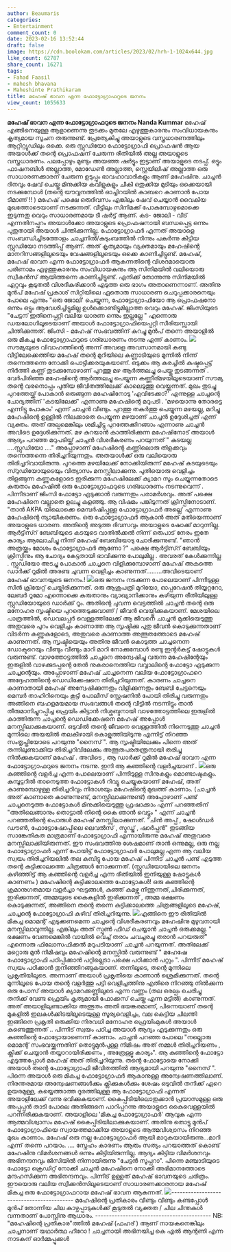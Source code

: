 ```yaml
---
author: Beaumaris
categories:
- Entertainment
comment_count: 0
date: 2023-02-16 13:52:44
draft: false
image: https://cdn.boolokam.com/articles/2023/02/hrh-1-1024x644.jpg
like_count: 62787
share_count: 16271
tags:
- Fahad Faasil
- mahesh bhavana
- Maheshinte Prathikaram
title: മഹേഷ് ഭാവന എന്ന ഫോട്ടോഗ്രാഫറുടെ ജനനം
view_count: 1055633
---
```


**മഹേഷ് ഭാവന എന്ന ഫോട്ടോഗ്രാഫറുടെ ജനനം** **Nanda Kummar** മഹേഷ് എങ്ങിനെയുള്ള ആളാണെന്നു തുടക്കം മുതലേ എഴുത്തുകാരനും സംവിധായകനും കൃത്യമായ സൂചന തരുന്നുണ്ട്. പ്രേത്യേകിച്ചു അയാളുടെ വസ്ത്രധാരണത്തിലും ആറ്റിറ്റ്യുഡിലും ഒക്കെ. ഒരു സ്റ്റുഡിയോ ഫോട്ടോഗ്രാഫി പ്രൊഫഷൻ ആയ അയാൾക്ക് തന്റെ പ്രൊഫഷന് ചേരുന്ന രീതിയിൽ അല്ല അയാളുടെ വസ്ത്രധാരണം. പലപ്പോഴും മുണ്ടും അയഞ്ഞ ഷർട്ടും ഇട്ടാണ് അയാളുടെ നടപ്പ്. ഒട്ടും ഫാഷനബിൾ അല്ലാത്ത, മോഡേൺ അല്ലാത്ത, സ്റ്റെയിലിഷ് അല്ലാത്ത ഒരു സാധാരണക്കാരന് ചേരുന്ന ഉടുപ്പും ഭാവഹാവാദികളും ആണ് മഹേഷിനു. ചാച്ചൻ ദിനവും ഷേവ് ചെയ്തു മിനുക്കിയ കവിളുകളും ചീകി ഒതുക്കിയ മുടിയും ഒക്കെയായി നടക്കുമ്പോൾ (തന്റെ യൗവ്വനത്തിൽ ഓച്ചിറയിൽ കാബറെ കാണാൻ പോയ ടീമാണ് !! ) മഹേഷ് പക്ഷെ ഒരുദിവസം എങ്കിലും ഷേവ് ചെയ്യാൻ വൈകിയ മുഖത്തോടെയാണ് നടക്കുന്നത്. വീട്ടിലും സിനിമക്ക് പോകുമ്പോഴുമൊക്കെ ഇടുന്നതു വെറും സാധാരണമായ ടീ ഷർട്ട് ആണ്. കട- ജോലി - വീട് എന്നതിനപ്പുറം അയാൾക്കോ അയാളുടെ പ്രൊഫഷനായി ബന്ധപ്പെട്ട ഒന്നും പുതുതായി അയാൾ ചിന്തിക്കുന്നില്ല. ഫോട്ടോഗ്രാഫർ എന്നത് അയാളെ സംബന്ധിച്ചിടത്തോളം ചാച്ചനിൽ/കുടുംബത്തിൽ നിന്നും പകർന്നു കിട്ടിയ സ്റ്റുഡിയോ നടത്തിപ്പ് ആണ്. അത് കൃത്യമായും വ്യക്തമായും മഹേഷിന്റെ മാനറിസങ്ങളിലൂടെയും വേഷങ്ങളിലൂടെയും ഒക്കെ കാണിച്ചിട്ടുണ്ട്. മഹേഷ്, മഹേഷ് ഭാവന എന്ന ഫോട്ടോഗ്രാഫർ ആകുന്നതിന്റെ വിശദമായൊരു പരിണാമം എഴുത്തുകാരനും സംവിധായകനും ആ സിനിമയിൽ വലിയൊരു സ്വീകൻസ് ആയിത്തന്നെ കാണിച്ചിട്ടുണ്ട്. എനിക്ക് തോന്നുന്നു സിനിമയിൽ ഏറ്റവും കൂടുതൽ വിശദീകരിക്കാൻ എടുത്ത ഒരു ഭാഗം അതാണെന്നാണ്. അതിനു മുൻപ് മഹേഷ് പ്രകാശ് സിറ്റിയിലെ ഏതൊരു സാധാരണ ചെറുപ്പക്കാരനെയും പോലെ എന്നും "ഒരു ജോലി' ചെയ്യുന്ന, ഫോട്ടോഗ്രാഫിയോ ആ പ്രൊഫഷനോ ഒന്നും ഒട്ടും ആവേശിച്ചിട്ടുമില്ല ഉൾക്കൊണ്ടിട്ടുമില്ലാത്ത വെറും മഹേഷ്. ജിംസിയുടെ "ചേട്ടന് ഇതിനെപ്പറ്റി വലിയ ധാരണ ഒന്നും ഇല്ലല്ലേ " എന്നൊരു ഡയലോഗിലൂടെയാണ് അയാൾ ഫോട്ടോഗ്രാഫിയെപ്പറ്റി സീരിയസ്സായി ചിന്തിക്കുന്നത്. ജിംസി - മഹേഷ് സംഭവത്തിന് കുറച്ചു മുൻപ് തന്നെ അയാളിൽ ഒരു മികച്ച ഫോട്ടോഗ്രാഫറുടെ ഗര്ഭധാരണം നടന്നു എന്ന് കാണാം. ![](https://cdn.boolokam.com/articles/2023/02/hrh-1-1024x644.jpg)സൗമ്യയുടെ വിവാഹത്തിന്റെ അന്ന് അവളെ അവസാനമായി കണ്ടു വീട്ടിലേക്കെത്തിയ മഹേഷ് തന്റെ മുറിയിലെ കണ്ണാടിയുടെ മുന്നിൽ നിന്ന് തന്നെത്തന്നെ നോക്കി പൊട്ടിക്കരയുകയാണ്. ഒടുക്കം ആ കരച്ചിൽ കഷ്ടപ്പെട്ട് നിർത്തി കണ്ണ് തുടക്കുമ്പോഴാണ് പുറത്തു മഴ ആർത്തലച്ചു പെയ്തു തുടങ്ങന്നത് . വേർപിരിഞ്ഞ മഹേഷിന്റെ ആർത്തലച്ചു പെയ്യുന്ന കണ്ണീര്മഴയിലൂടെയാണ് സൗമ്യ തന്റെ വരനൊപ്പം പുതിയ ജീവിതത്തിലേക്ക് കാലെടുത്തു വെയ്ക്കുന്നത്. മുഖം തുടച്ചു പുറത്തേയ്ക്ക് പോകാൻ ഒരുങ്ങുന്ന മഹേഷിനോടു 'എവിടേക്കാ?' എന്നുള്ള ചാച്ചന്റെ ചോദ്യത്തിന് 'കടയിലേക്ക്' എന്നാണു മഹേഷിന്റെ മറുപടി . 'മഴയൊന്നു തോരട്ടെ എന്നിട്ടു പോകാം' എന്ന് ചാച്ചൻ വീണ്ടും. പുറത്തു തകർത്തു പെയ്യുന്ന മഴയല്ല, മറിച്ചു മഹേഷിന്റെ ഉള്ളിൽ നിലക്കാതെ പെയ്യുന്ന മഴയാണ് ചാച്ചൻ ഉദ്ദേശിച്ചത് എന്ന് വ്യക്തം. അത് അല്പമെങ്കിലും ശമിച്ചിട്ടു പുറത്തേക്കിറങ്ങാം എന്നാണു ചാച്ചൻ അവിടെ ഉദ്ദേശിക്കുന്നത്. മഴ കുറയാൻ കാത്തിരിക്കുന്ന മഹേഷിനോട് അയാൾ ആദ്യം പറഞ്ഞ മറുപടിയ്ക്ക് ചാച്ചൻ വിശദീകരണം പറയുന്നത് " കടയല്ല ....സ്റ്റുഡിയോ ...." അപ്പോഴാണ് മഹേഷിന്റെ കണ്ണിലൊരു തിളക്കവും തന്നെത്തന്നെ തിരിച്ചറിയുന്നതും. അതയാൾക്ക് ഒരു വലിയൊരു തിരിച്ചറിവായിരുന്നു. പുറത്തെ മഴയിലേക്ക് നോക്കിയിരുന്ന് മഹേഷ് കടയുടെയും സ്റുഡിയോയുടെയും വിത്യാസം മനസ്സിലാക്കുന്നു. പുതിയൊരു വെളിച്ചം തിളങ്ങുന്ന കണ്ണുകളോടെ ഇരിക്കുന്ന മഹേഷിലേക്ക് ക്യാമറ സൂം ചെയ്യുന്നതോടെ കരുതാം മഹേഷിൽ ഒരു ഫോട്ടോഗ്രാഫറുടെ ഗര്ഭധാരണം നടന്നുവെന്ന് . പിന്നീടാണ് ജിംസി ഫോട്ടോ എടുക്കാൻ വരുന്നതും പരാമർശവും. അത് പക്ഷെ മഹേഷിനെ വല്ലാതെ ഉലച്ചു കളഞ്ഞു. ആ വിഷമം പങ്കിടുന്നത് ക്രിസ്പിനോടാണ്. "താൻ AKPA യിലൊക്കെ മെമ്പർഷിപ്പുള്ള ഫോട്ടോഗ്രാഫർ അല്ലെ' എന്നാണു മഹേഷിന്റെ ന്യായീകരണം. ഒരു ഫോട്ടോഗ്രാഫർ ആകാൻ അത് മതിയെന്നാണ് അയാളുടെ ധാരണ. അതിന്റെ അടുത്ത ദിവസവും അയാളുടെ ഷോക്ക് മാറുന്നില്ല. ആർട്ടിസ്റ് ബേബിയുടെ കടയുടെ വാതിൽക്കൽ നിന്ന് ഒരുപാട് നേരം ഇതേ കാര്യം ആലോചിച്ചു നിന്ന് മഹേഷ് ബേബിയോടു ചോദിക്കുന്നുണ്ട്. "ഞാൻ അത്രയ്ക്കും മോശം ഫോട്ടോഗ്രാഫർ ആണോ ?" പക്ഷെ ആർട്ടിസ്റ് ബേബിയും ക്രിസ്പിനും ആ ചോദ്യം കേട്ടതായി ഭാവിക്കുന്നു പോലുമില്ല . അവരത് കേൾക്കുന്നില്ല . സ്റ്റുഡിയോ അടച്ചു പോകാൻ ചാച്ചനെ വിളിക്കുമ്പോഴാണ് മഹേഷ് അകത്തെ ഡാർക്ക് റൂമിൽ അരണ്ട ചുവന്ന വെളിച്ചം കാണുന്നത്.........അവിടെയാണ് മഹേഷ് ഭാവനയുടെ ജനനം.! ![](https://cdn.boolokam.com/articles/2023/02/hrh-2-1024x871.jpg)ഒരു ജനനം നടക്കുന്ന പോലെയാണ് പിന്നീടുള്ള സീൻ ക്രിയേറ്റ് ചെയ്തിരിക്കുന്നത്. ഒരു ആശുപത്രി മുറിയോ, ഓപ്പറേഷൻ തിയ്യറ്ററോ, ലേബർ റൂമോ എന്നൊക്കെ കരുതാനും വ്യാഖ്യാനിക്കാനും കഴിയുന്ന രീതിയിലുള്ള സ്റ്റുഡിയോയുടെ ഡാർക്ക് റൂം. അതിന്റെ ചുവന്ന വെട്ടത്തിൽ ചാച്ചൻ തന്റെ ഒരു മനോഹര സൃഷ്ടിയെ പുറത്തെടുക്കുവാണ് / ജീവൻ വെയ്പ്പിക്കുകയാണ്. മേശയിലെ പാത്രത്തിൽ, ഡെവലപ്പർ വെള്ളത്തിലേക്ക് ആ ജീവനെ ചാച്ചൻ മുക്കിയെടുത്തു അതുവരെ പുറം വെളിച്ചം കാണാത്ത ആ സൃഷ്ടിക്കു പുതു ജീവൻ കൊടുക്കുന്നതാണ് വിടർന്ന കണ്ണുകളോടെ, അതുവരെ കാണാത്ത അത്ഭുതത്തോടെ മഹേഷ് കാണുന്നത്. ആ സൃഷ്ടിയെയും അതിനു ജീവൻ കൊടുത്ത ചാച്ചനെന്ന ഡോക്ടറെയും വീണ്ടും വീണ്ടും മാറി മാറി നോക്കുമ്പോൾ രണ്ടു ഇന്റർകട്ട് ഷോട്ടുകൾ വരുന്നുണ്ട്. വാഴത്തോട്ടത്തിൽ ചാച്ചനെ അന്വേഷിച്ചു വരുന്ന മഹേഷിന്റേയും ഇരുളിൽ വാഴക്കുടപ്പന്റെ തേൻ നുകരാനെത്തിയ വവ്വാലിന്റെ ഫോട്ടോ എടുക്കുന്ന ചാച്ചന്റെയും. അപ്പോഴാണ് മഹേഷ് ചാച്ചനെന്ന വലിയ ഫോട്ടോഗ്രാഫറെ അദ്ദേഹത്തിന്റെ ഡെഡിക്കേഷനെ തിരിച്ചറിയുന്നത്. കാരണം ചാച്ചനെ കാണാതായി മഹേഷ് അന്വേഷിക്കുന്നതും വിളിക്കുന്നതും ബേബി ചേട്ടനെയും മെമ്പർ താഹിറിനെയും കൂട്ടി പോലീസ് സ്റ്റേഷനിൽ പോയി തിരിച്ചു വരുന്നതും അങ്ങിനെ ബഹളമയമായ സംഭവങ്ങൾ തന്റെ വീട്ടിൽ നടന്നിട്ടും താൻ തീരുമാനിച്ചുറപ്പിച്ച ഫ്രെയിം കിട്ടാൻ നിശ്ശബ്ദനായി വാഴത്തോട്ടത്തിലെ ഇരുളിൽ കാത്തിരുന്ന ചാച്ചന്റെ ഡെഡിക്കേഷനെ മഹേഷ് അപ്പോൾ മനസ്സിലാക്കുകയാണ്. ഒടുവിൽ തന്റെ ജീവനെ വെള്ളത്തിൽ നിന്നെടുത്തു ചാച്ചൻ മുന്നിലെ അയയിൽ തലകീഴായി കൊളുത്തിയിടുന്നു എന്നിട്ട് നിറഞ്ഞ സംതൃപ്തിയോടെ പറയുന്നു "നൈസ് ". ആ സൃഷ്ടിയിലേക്കും പിന്നെ അത് തന്നിലുണ്ടാക്കിയ തിരിച്ചറിവിലേക്കും അത്ഭുതപരതന്ത്രനായി തരിച്ചു നിൽക്കുകയാണ് മഹേഷ് . അവിടെ , ആ ഡാർക്ക് റൂമിൽ മഹേഷ് ഭാവന എന്ന ഫോട്ടോഗ്രാഫറുടെ ജനനം നടന്നു. ഇനി ആ കുഞ്ഞിന്റെ വളർച്ചയാണ് . ![](https://cdn.boolokam.com/articles/2023/02/hrh-5-1024x867.jpg)ഒരു കുഞ്ഞിന്റെ വളർച്ച എന്ന പോലെയാണ് പിന്നീടുള്ള സീനുകളും മൊണ്ടാഷുകളും. കമ്പൂട്ടറിൽ താനെടുത്ത ഫോട്ടോകൾ റിവ്യൂ ചെയ്യുകയാണ് മഹേഷ്, അത് കാണുമ്പോഴുള്ള തിരിച്ചറിവും നിരാശയും മഹേഷിന്റെ മുഖത്ത് കാണാം. (ചാച്ചൻ അത് കാണാതെ കാണുന്നുണ്ട്, മനസ്സിലാക്കുന്നുണ്ട്) അപ്പോഴാണ് പണ്ട് ചാച്ചനെടുത്ത ഫോട്ടോകൾ മിനുക്കിയെടുത്തു ഫ്രഷാക്കാം എന്ന് പറഞ്ഞതിന് "അതിലെങ്ങാനും തൊട്ടാൽ നിന്റെ കൈ ഞാൻ വെട്ടും " എന്ന് ചാച്ചൻ പറഞ്ഞതിന്റെ പൊരുൾ മഹേഷ് മനസ്സിലാക്കുന്നത്. "ചിൻ അപ്പ് , ഷോൾഡർ ഡൗൺ, ഫോട്ടോഷോപ്പിലെ ലെവൽസ് , സ്മഡ്ജ് , ഷാർപ്പൻ" തുടങ്ങിയ സാങ്കേതികത മാത്രമാണ് ഫോട്ടോഗ്രാഫി എന്നായിരുന്നു മഹേഷ് അതുവരെ മനസ്സിലാക്കിയിരുന്നത്. ഈ സംഭവത്തിനു ശേഷമാണ് താൻ ഒന്നുമല്ല, ഒരു നല്ല ഫോട്ടോഗ്രാഫർ എന്ന് പോയിട്ട് ഫോട്ടോഗ്രാഫർ പോലുമല്ല എന്ന ആ വലിയ സ്വയം തിരിച്ചറിയലിൽ തല കുമ്പിട്ടു പോയ മഹേഷ് പിന്നീട് ചാച്ചൻ പണ്ട് എടുത്ത തന്റെ കുട്ടിക്കാലത്തെ ചിത്രങ്ങൾ നോക്കുന്നത്. (സ്റ്റുഡിയോയിലെ ജനനം കഴിഞ്ഞിട്ട് ആ കുഞ്ഞിന്റെ വളർച്ച എന്ന രീതിയിൽ ഇനിയുള്ള ഷോട്ടുകൾ കാണണം ) മഹേഷിന്റെ കുട്ടിക്കാലത്തെ ഫോട്ടോകൾ! ഒരു കുഞ്ഞിന്റെ ക്രമാനുഗതമായ വളർച്ചാ ഘട്ടങ്ങൾ, കുഞ്ഞ് കമഴ്ന്നു നീന്തുന്നത്,ചിരിക്കുന്നത്, ഇരിക്കുന്നത്, അമ്മയുടെ കൈകളിൽ ഇരിക്കുന്നത് , അമ്മ ഭക്ഷണം കൊടുക്കുന്നത്, അങ്ങിനെ തന്റെ തന്നെ കുട്ടിക്കാലത്തെ ചിത്രങ്ങളിലൂടെ മഹേഷ്, ചാച്ചന്റെ ഫോട്ടോഗ്രാഫി കഴിവ് തിരിച്ചറിയുന്നു. ![](https://cdn.boolokam.com/articles/2023/02/50889413.webp)എങ്ങിനെ ഈ രീതിയിൽ മികച്ച മൊമന്റ് എടുക്കണമെന്ന ചാച്ചന്റെ വിശദീകരണവും മഹേഷിനു മുഴുവനായി മനസ്സിലാവുന്നില്ല. എങ്കിലും അത് സ്പൂൺ ഫീഡ് ചെയ്യാൻ ചാച്ചൻ ഒരുക്കമല്ല. " ഭക്ഷണം വേണമെങ്കിൽ വായിൽ വെച്ച് തരാം ചവച്ചരച്ചു തരാൻ പറയരുത്" എന്നൊരു ഫിലോസഫിക്കൽ മറുപടിയാണ് ചാച്ചൻ പറയുന്നത്. അതിലേക്ക് മറ്റൊരു മുൻ നിമിഷവും മഹേഷിന്റെ മനസ്സിൽ വരുന്നുണ്ട് " മഹേഷേ ഫോട്ടോഗ്രാഫി പഠിപ്പിക്കാൻ പറ്റില്ലെടാ പക്ഷെ പഠിക്കാൻ പറ്റും ". പിന്നീട് മഹേഷ് സ്വയം പഠിക്കാൻ തുനിഞ്ഞിറങ്ങുകയാണ്. തന്നിലൂടെ, തന്റെ മുന്നിലെ പ്രകൃതിയിലൂടെ. അന്നാണ് അയാൾ പ്രകൃതിയെ കാണാൻ ശ്രെമിക്കുന്നത്. തന്റെ മുന്നിലൂടെ പോയ തന്റെ വളർത്തു പട്ടി വെളിച്ചത്തിനു എതിരെ നിറഞ്ഞു നിൽക്കുന്ന ഒരു പോസ് അയാൾ ക്യാമറക്കണ്ണിലൂടെ എന്ന വണ്ണം (തല ഒരല്പം ചെരിച്ചു തനിക്ക് വേണ്ട ഫ്രെയിം കൃത്യമായി ഫോക്കസ് ചെയ്ത എന്ന മട്ടിൽ) കാണുന്നത്. അത് അയാളിലുണ്ടാക്കിയ അത്ഭുതം അതി ഭയങ്കരമാണ്, പിന്നെയാണ് തന്റെ മുകളിൽ ഇലകൾക്കിടയിലൂടെയുള്ള സൂര്യവെളിച്ചം, വല കെട്ടിയ ചിലന്തി ഇങ്ങിനെ പ്രകൃതി ഒരുക്കിയ നിരവധി മനോഹര ഫ്രെയിംമുകൾ അയാൾ കണ്ടെത്തുന്നത് .. പിന്നീട് സ്വയം പഠിച്ച അയാൾ ആദ്യം എടുക്കുന്നതും ഒരു കുഞ്ഞിന്റെ ഫോട്ടോയാണെന്ന് കാണാം. ചാച്ചൻ പറഞ്ഞ പോലെ "നല്ലൊരു മൊമന്റ് സംഭവയ്ക്കുന്നതിന് തൊട്ടുമുൻപുള്ള നിമിഷം അത് നമ്മൾ തിരിച്ചറിയണം , ക്ലിക്ക് ചെയ്യാൻ തയ്യാറായിരിക്കണം , അത്രേള്ളൂ കാര്യം". ആ കുഞ്ഞിന്റെ ഫോട്ടോ എടുത്തപ്പോൾ മഹേഷ് അത് തിരിച്ചറിയുന്നു. തന്റെ ഫോട്ടോയെ നോക്കി അയാൾ തന്റെ ഫോട്ടോഗ്രാഫി ജീവിതത്തിൽ ആദ്യമായി പറയുന്നു "നൈസ് ". പിന്നെ അയാൾ ഒരു മികച്ച ഫോട്ടോഗ്രാഫർ ആകാനുള്ള അന്വേഷണത്തിലാണ്. നിരന്തരമായ അന്വേഷണങ്ങൾക്കും ക്ലിക്കുകൾക്കും ശേഷം ഒടുവിൽ തനിക്ക് ഏറെ ഉയരമുള്ള, കയ്യെത്താത്ത ദൂരത്തിലുള്ള ആ ഫോട്ടോഗ്രാഫി എന്നത് അയാളിലേക്ക് വന്നു ഭവിക്കുകയാണ്. കൈപ്പിടിയിലൊതുക്കാൻ പ്രയാസമുള്ള ഒരു അപ്പൂപ്പൻ താടി പോലെ അതിങ്ങനെ പാറിപ്പറന്നു അയാളുടെ കൈവെള്ളയിൽ പറന്നിരിക്കുകയാണ്. അയാളിലെ 'മികച്ച ഫോട്ടോഗ്രാഫർ' ആവുക എന്ന ആത്മവിശ്വാസം മഹേഷ് കൈപ്പിടിയിലാക്കുകയാണ്. അതിനു തൊട്ടു മുൻപ് ഫോട്ടോഗ്രാഫിയെ സ്വായത്തമാക്കിയ അയാളുടെ ആത്മവിശ്വാസം നിറഞ്ഞ മുഖം കാണാം. മഹേഷ് ഒരു നല്ല ഫോട്ടോഗ്രാഫർ ആയി മാറുകയായിരുന്നു...മാറി എന്ന് തന്നെ പറയാം. .... സ്നേഹം കാരണം ആരും സത്യം പറയാത്തത് കൊണ്ട് മഹേഷിനു വിമർശനങ്ങൾ ഒന്നും കിട്ടിയിരുന്നില്ല. ആദ്യം കിട്ടിയ വിമർശനവും അഭിനന്ദനവും ജിസിയിൽ നിന്നായിരുന്നു "ചേട്ടൻ സൂപ്പറാ". പിന്നെ മഞ്ചാടിയുടെ ഫോട്ടോ ക്രെഡിറ്റ് നോക്കി ചാച്ചൻ മഹേഷിനെ നോക്കി അഭിമാനത്തോടെ മന്ദഹസിക്കുന്ന അഭിനന്ദനവും. പിന്നീട് ഉള്ളത് മഹേഷ് ഭാവനയുടെ ചരിത്രം. ഈയൊരു വലിയ സ്വീക്കൻസിലൂടെയാണ് സാധാരണക്കാരനായ മഹേഷ് മികച്ച ഒരു ഫോട്ടോഗ്രാഫറായ മഹേഷ് ഭാവന ആകുന്നത്. ![](https://cdn.boolokam.com/articles/2023/02/hrh-3-791x1024.jpg)\------------------------------------------ മഹേഷിന്റെ പ്രതികാരം വീണ്ടും വീണ്ടും കണ്ടപ്പോൾ മുൻപ് തോന്നിയ ചില കാഴ്ചപ്പാടുകൾക്ക് കൂടുതൽ വ്യക്തത / ചില ചിന്തകൾ വന്നതാണ് പോസ്റ്റിനു ആധാരം. \------------------------------------------ NB: "മഹേഷിന്റെ പ്രതികാര"ത്തിൽ മഹേഷ് (ഫഹദ് ) ആണ് നായകനെങ്കിലും ചാച്ചനാണ് യഥാർത്ഥ ഹീറോ ! ചാച്ചനായി അഭിനയിച്ച കെ എൽ ആന്റണി എന്ന നാടകന് ഓർമ്മപ്പൂക്കൾ